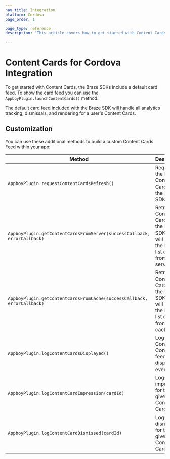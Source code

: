 ```yaml
---
nav_title: Integration
platform: Cordova
page_order: 1

page_type: reference
description: "This article covers how to get started with Content Cards for Cordova."

---
```


# Content Cards for Cordova Integration

To get started with Content Cards, the Braze SDKs include a default card feed. To show the card feed you can use the `AppboyPlugin.launchContentCards()` method.

The default card feed included with the Braze SDK will handle all analytics tracking, dismissals, and rendering for a user's Content Cards.

## Customization

You can use these additional methods to build a custom Content Cards Feed within your app:

|Method | Description |
|---|---|
|`AppboyPlugin.requestContentCardsRefresh()`|Requests the latest Content Cards from the Braze SDK server.|
|`AppboyPlugin.getContentCardsFromServer(successCallback, errorCallback)`|Retrieves Content Cards from the Braze SDK. This will return the latest list of cards from the server.|
|`AppboyPlugin.getContentCardsFromCache(successCallback, errorCallback)`|Retrieves Content Cards from the Braze SDK. This will return the latest list of cards from the cache.|
|`AppboyPlugin.logContentCardsDisplayed()`|Logs a Content Content feed displayed event.|
|`AppboyPlugin.logContentCardImpression(cardId)`|Logs an impression for the given Content Card ID.|
|`AppboyPlugin.logContentCardDismissed(cardId)`|Logs a dismissal for the given Content Card ID.|